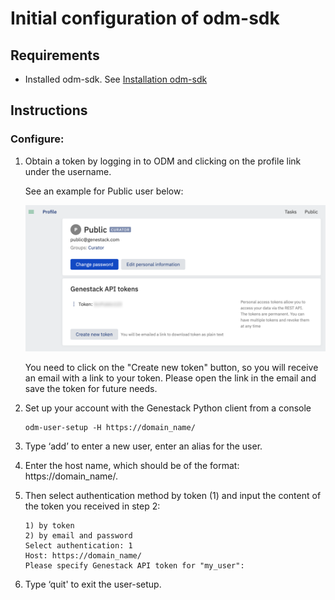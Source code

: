 # Initial configuration of odm-sdk

## Requirements
- Installed odm-sdk. See [Installation odm-sdk](./installation.md)

## Instructions

### Configure:

1. Obtain a token by logging in to ODM and clicking on the profile link under the username.

    See an example for Public user below:

    ![GetToken](../Token.png)

    You need to click on the "Create new token" button, so you will receive an email with a link to your token.
    Please open the link in the email and save the token for future needs.

2. Set up your account with the Genestack Python client from a console

    ```shell
    odm-user-setup -H https://domain_name/
    ```

3. Type ‘add’ to enter a new user, enter an alias for the user.
4. Enter the host name, which should be of the format: https://domain_name/.
5. Then select authentication method by token (1) and input the content of the token you received in step 2:

    ```shell
    1) by token
    2) by email and password
    Select authentication: 1
    Host: https://domain_name/
    Please specify Genestack API token for "my_user":
    ```
6. Type ‘quit' to exit the user-setup.
